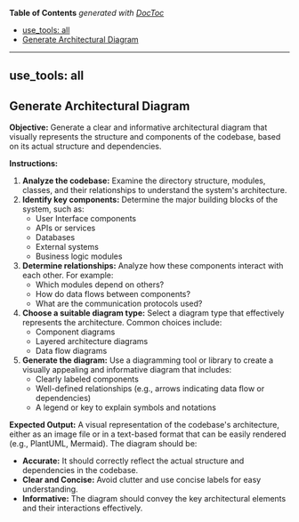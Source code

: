<!-- START doctoc generated TOC please keep comment here to allow auto update -->
<!-- DON'T EDIT THIS SECTION, INSTEAD RE-RUN doctoc TO UPDATE -->
**Table of Contents**  *generated with [DocToc](https://github.com/thlorenz/doctoc)*

- [use_tools: all](#use_tools-all)
- [Generate Architectural Diagram](#generate-architectural-diagram)

<!-- END doctoc generated TOC please keep comment here to allow auto update -->

---
use_tools: all
---

## Generate Architectural Diagram

**Objective:** Generate a clear and informative architectural diagram that visually represents the structure and components of the codebase, based on its actual structure and dependencies.

**Instructions:**

1. **Analyze the codebase:** Examine the directory structure, modules, classes, and their relationships to understand the system's architecture.
2. **Identify key components:** Determine the major building blocks of the system, such as:
   - User Interface components
   - APIs or services
   - Databases
   - External systems
   - Business logic modules
3. **Determine relationships:** Analyze how these components interact with each other. For example:
   - Which modules depend on others?
   - How do data flows between components?
   - What are the communication protocols used?
4. **Choose a suitable diagram type:** Select a diagram type that effectively represents the architecture. Common choices include:
   - Component diagrams
   - Layered architecture diagrams
   - Data flow diagrams
5. **Generate the diagram:** Use a diagramming tool or library to create a visually appealing and informative diagram that includes:
   - Clearly labeled components
   - Well-defined relationships (e.g., arrows indicating data flow or dependencies)
   - A legend or key to explain symbols and notations

**Expected Output:** A visual representation of the codebase's architecture, either as an image file or in a text-based format that can be easily rendered (e.g., PlantUML, Mermaid). The diagram should be:

- **Accurate:** It should correctly reflect the actual structure and dependencies in the codebase.
- **Clear and Concise:** Avoid clutter and use concise labels for easy understanding.
- **Informative:** The diagram should convey the key architectural elements and their interactions effectively.
